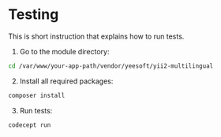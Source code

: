 Testing
============

This is short instruction that explains how to run tests.

1. Go to the module directory:

```bash
cd /var/www/your-app-path/vendor/yeesoft/yii2-multilingual
```

2. Install all required packages:

```bash
composer install
```

3. Run tests:

```bash
codecept run
```